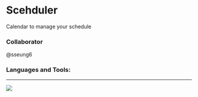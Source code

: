 # Scehduler
Calendar to manage your schedule

### Collaborator
@sseung6

### Languages and Tools:
- - -
 <img src="https://img.shields.io/badge/Kotlin-7F52FF?style=for-the-badge&logo=Kotlin&logoColor=white">

